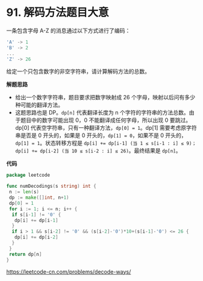 # 91. 解码方法**题目大意** 

一条包含字母 A-Z 的消息通过以下方式进行了编码：

```go
'A' -> 1
'B' -> 2
...
'Z' -> 26
```

给定一个只包含数字的非空字符串，请计算解码方法的总数。

**解题思路**  

- 给出一个数字字符串，题目要求把数字映射成 26 个字母，映射以后问有多少种可能的翻译方法。
- 这题思路也是 DP。`dp[n]` 代表翻译长度为 n 个字符的字符串的方法总数。由于题目中的数字可能出现 0，0 不能翻译成任何字母，所以出现 0 要跳过。dp[0] 代表空字符串，只有一种翻译方法，`dp[0] = 1`。dp[1] 需要考虑原字符串是否是 0 开头的，如果是 0 开头的，`dp[1] = 0`，如果不是 0 开头的，`dp[1] = 1`。状态转移方程是 `dp[i] += dp[i-1] (当 1 ≤ s[i-1 : i] ≤ 9)；dp[i] += dp[i-2] (当 10 ≤ s[i-2 : i] ≤ 26)`。最终结果是 `dp[n]`。

**代码**  

```go
package leetcode

func numDecodings(s string) int {
 n := len(s)
 dp := make([]int, n+1)
 dp[0] = 1
 for i := 1; i <= n; i++ {
  if s[i-1] != '0' {
   dp[i] += dp[i-1]
  }
  if i > 1 && s[i-2] != '0' && (s[i-2]-'0')*10+(s[i-1]-'0') <= 26 {
   dp[i] += dp[i-2]
  }
 }
 return dp[n]
}
```

https://leetcode-cn.com/problems/decode-ways/